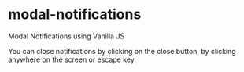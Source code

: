 # modal-notifications

Modal Notifications using Vanilla JS

You can close notifications by clicking on the close button, by clicking anywhere on the screen or escape key.
